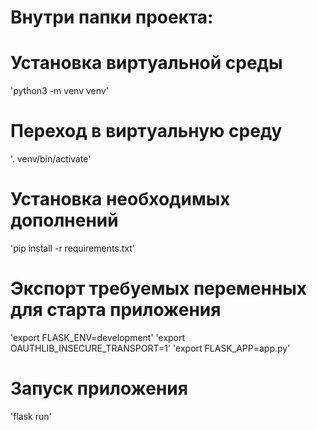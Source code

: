 # Внутри папки проекта:

# Установка виртуальной среды 

'python3 -m venv venv'

# Переход в виртуальную среду 

'. venv/bin/activate'

# Установка необходимых дополнений 

'pip install -r requirements.txt'

# Экспорт требуемых переменных для старта приложения

'export FLASK_ENV=development'
'export OAUTHLIB_INSECURE_TRANSPORT=1' 
'export FLASK_APP=app.py'

# Запуск приложения

'flask run'
